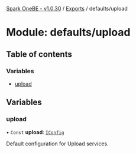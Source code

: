 [Spark OneBE - v1.0.30](../README.md) / [Exports](../modules.md) / defaults/upload

# Module: defaults/upload

## Table of contents

### Variables

- [upload](defaults_upload.md#upload)

## Variables

### upload

• `Const` **upload**: [`IConfig`](../interfaces/System_IConfig.IConfig.md)

Default configuration for Upload services.
